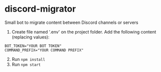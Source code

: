 # discord-migrator
Small bot to migrate content between Discord channels or servers

1. Create file named '.env' on the project folder. Add the following content (replacing values):
```env
BOT_TOKEN="YOUR BOT TOKEN"
COMMAND_PREFIX="YOUR COMMAND PREFIX"
```
2. Run `npm install`
3. Run `npm start`